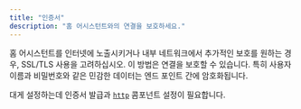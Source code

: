 ```yaml
---
title: "인증서"
description: "홈 어시스턴트와의 연결을 보호하세요."
---
```


홈 어시스턴트를 인터넷에 노출시키거나 내부 네트워크에서 추가적인 보호를 원하는 경우, SSL/TLS 사용을 고려하십시오. 이 방법은 연결을 보호할 수 있습니다. 특히 사용자 이름과 비밀번호와 같은 민감한 데이터는 엔드 포인트 간에 암호화됩니다.

대게 설정하는데 인증서 발급과 [`http`](/integrations/http/) 콤포넌트 설정이 필요합니다.